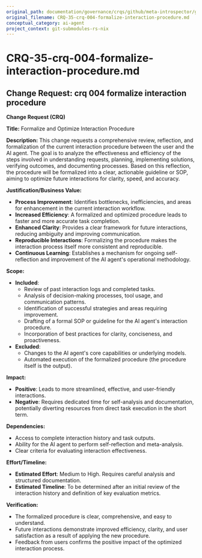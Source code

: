 ```yaml
---
original_path: documentation/governance/crqs/github/meta-introspector/git-submodules-rs-nix/docs/crq_standardized/CRQ-35-crq-004-formalize-interaction-procedure.md
original_filename: CRQ-35-crq-004-formalize-interaction-procedure.md
conceptual_category: ai-agent
project_context: git-submodules-rs-nix
---
```


# CRQ-35-crq-004-formalize-interaction-procedure.md

## Change Request: crq 004 formalize interaction procedure
**Change Request (CRQ)**

**Title:** Formalize and Optimize Interaction Procedure

**Description:**
This change requests a comprehensive review, reflection, and formalization of the current interaction procedure between the user and the AI agent. The goal is to analyze the effectiveness and efficiency of the steps involved in understanding requests, planning, implementing solutions, verifying outcomes, and documenting processes. Based on this reflection, the procedure will be formalized into a clear, actionable guideline or SOP, aiming to optimize future interactions for clarity, speed, and accuracy.

**Justification/Business Value:**
*   **Process Improvement**: Identifies bottlenecks, inefficiencies, and areas for enhancement in the current interaction workflow.
*   **Increased Efficiency**: A formalized and optimized procedure leads to faster and more accurate task completion.
*   **Enhanced Clarity**: Provides a clear framework for future interactions, reducing ambiguity and improving communication.
*   **Reproducible Interactions**: Formalizing the procedure makes the interaction process itself more consistent and reproducible.
*   **Continuous Learning**: Establishes a mechanism for ongoing self-reflection and improvement of the AI agent's operational methodology.

**Scope:**
*   **Included**:
    *   Review of past interaction logs and completed tasks.
    *   Analysis of decision-making processes, tool usage, and communication patterns.
    *   Identification of successful strategies and areas requiring improvement.
    *   Drafting of a formal SOP or guideline for the AI agent's interaction procedure.
    *   Incorporation of best practices for clarity, conciseness, and proactiveness.
*   **Excluded**:
    *   Changes to the AI agent's core capabilities or underlying models.
    *   Automated execution of the formalized procedure (the procedure itself is the output).

**Impact:**
*   **Positive**: Leads to more streamlined, effective, and user-friendly interactions.
*   **Negative**: Requires dedicated time for self-analysis and documentation, potentially diverting resources from direct task execution in the short term.

**Dependencies:**
*   Access to complete interaction history and task outputs.
*   Ability for the AI agent to perform self-reflection and meta-analysis.
*   Clear criteria for evaluating interaction effectiveness.

**Effort/Timeline:**
*   **Estimated Effort**: Medium to High. Requires careful analysis and structured documentation.
*   **Estimated Timeline**: To be determined after an initial review of the interaction history and definition of key evaluation metrics.

**Verification:**
*   The formalized procedure is clear, comprehensive, and easy to understand.
*   Future interactions demonstrate improved efficiency, clarity, and user satisfaction as a result of applying the new procedure.
*   Feedback from users confirms the positive impact of the optimized interaction process.
